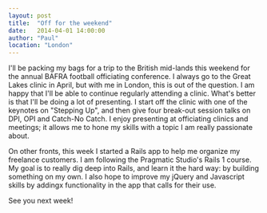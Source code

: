 ```yaml
---
layout: post
title:  "Off for the weekend"
date:   2014-04-01 14:00:00
author: "Paul"
location: "London"
---
```


I'll be packing my bags for a trip to the British mid-lands this weekend for the annual BAFRA football officiating conference. I always go to the Great Lakes clinic in April, but with me in London, this is out of the question. I am happy that I'll be able to continue regularly attending a clinic. What's better is that I'll be doing a lot of presenting. I start off the clinic with one of the keynotes on "Stepping Up", and then give four break-out session talks on DPI, OPI and Catch-No Catch. I enjoy presenting at officiating clinics and meetings; it allows me to hone my skills with a topic I am really passionate about.

<!--excerpt-->

On other fronts, this week I started a Rails app to help me organize my freelance customers. I am following the Pragmatic Studio's Rails 1 course. My goal is to really dig deep into Rails, and learn it the hard way: by building something on my own. I also hope to improve my jQuery and Javascript skills by addingx functionality in the app that calls for their use.

See you next week!